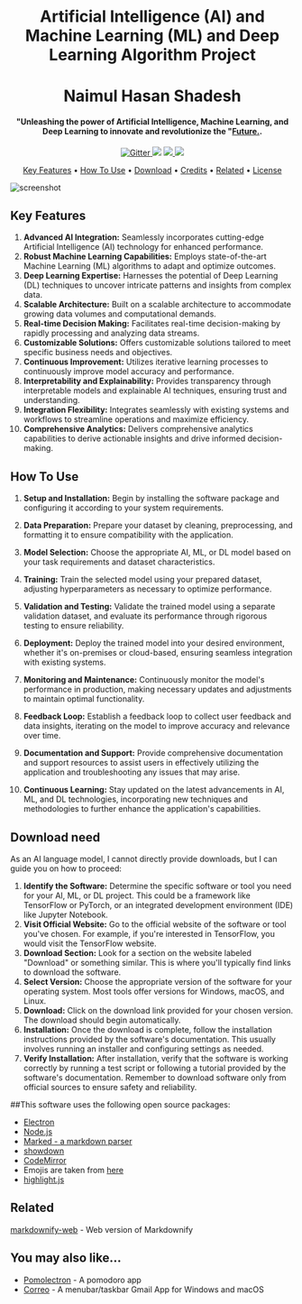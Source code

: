 
<h1 align="center">
Artificial Intelligence (AI) and Machine Learning (ML) and Deep Learning Algorithm Project  <br>
</h1>


<h1 align="center">
  Naimul Hasan Shadesh
  <br>
</h1>

<h4 align="center">"Unleashing the power of Artificial Intelligence, Machine Learning, and Deep Learning to innovate and revolutionize the "<a href="http://electron.atom.io" target="_blank">Future.</a>.</h4>

<p align="center">
  <a href="https://badge.fury.io/js/electron-markdownify">
    <img src="https://badge.fury.io/js/electron-markdownify.svg"
         alt="Gitter">
  </a>
  <a href="https://gitter.im/amitmerchant1990/electron-markdownify"><img src="https://badges.gitter.im/amitmerchant1990/electron-markdownify.svg"></a>
  <a href="https://saythanks.io/to/bullredeyes@gmail.com">
      <img src="https://img.shields.io/badge/SayThanks.io-%E2%98%BC-1EAEDB.svg">
  </a>
  <a href="https://www.paypal.me/AmitMerchant">
    <img src="https://img.shields.io/badge/$-donate-ff69b4.svg?maxAge=2592000&amp;style=flat">
  </a>
</p>

<p align="center">
  <a href="#key-features">Key Features</a> •
  <a href="#how-to-use">How To Use</a> •
  <a href="#download">Download</a> •
  <a href="#credits">Credits</a> •
  <a href="#related">Related</a> •
  <a href="#license">License</a>
</p>

![screenshot](https://raw.githubusercontent.com/amitmerchant1990/electron-markdownify/master/app/img/markdownify.gif)

## Key Features

1. **Advanced AI Integration:** Seamlessly incorporates cutting-edge Artificial Intelligence (AI) technology for enhanced performance.
2. **Robust Machine Learning Capabilities:** Employs state-of-the-art Machine Learning (ML) algorithms to adapt and optimize outcomes.
3. **Deep Learning Expertise:** Harnesses the potential of Deep Learning (DL) techniques to uncover intricate patterns and insights from complex data.
4. **Scalable Architecture:** Built on a scalable architecture to accommodate growing data volumes and computational demands.
5. **Real-time Decision Making:** Facilitates real-time decision-making by rapidly processing and analyzing data streams.
6. **Customizable Solutions:** Offers customizable solutions tailored to meet specific business needs and objectives.
7. **Continuous Improvement:** Utilizes iterative learning processes to continuously improve model accuracy and performance.
8. **Interpretability and Explainability:** Provides transparency through interpretable models and explainable AI techniques, ensuring trust and understanding.
9. **Integration Flexibility:** Integrates seamlessly with existing systems and workflows to streamline operations and maximize efficiency.
10. **Comprehensive Analytics:** Delivers comprehensive analytics capabilities to derive actionable insights and drive informed decision-making.

## How To Use

1. **Setup and Installation:** Begin by installing the software package and configuring it according to your system requirements.
2. **Data Preparation:** Prepare your dataset by cleaning, preprocessing, and formatting it to ensure compatibility with the application.

3. **Model Selection:** Choose the appropriate AI, ML, or DL model based on your task requirements and dataset characteristics.
4. **Training:** Train the selected model using your prepared dataset, adjusting hyperparameters as necessary to optimize performance.
5. **Validation and Testing:** Validate the trained model using a separate validation dataset, and evaluate its performance through rigorous testing to ensure reliability.
6. **Deployment:** Deploy the trained model into your desired environment, whether it's on-premises or cloud-based, ensuring seamless integration with existing systems.
7. **Monitoring and Maintenance:** Continuously monitor the model's performance in production, making necessary updates and adjustments to maintain optimal functionality.
8. **Feedback Loop:** Establish a feedback loop to collect user feedback and data insights, iterating on the model to improve accuracy and relevance over time.
9. **Documentation and Support:** Provide comprehensive documentation and support resources to assist users in effectively utilizing the application and troubleshooting any issues that may arise.
10. **Continuous Learning:** Stay updated on the latest advancements in AI, ML, and DL technologies, incorporating new techniques and methodologies to further enhance the application's capabilities.

## Download need

As an AI language model, I cannot directly provide downloads, but I can guide you on how to proceed:

1. **Identify the Software:** Determine the specific software or tool you need for your AI, ML, or DL project. This could be a framework like TensorFlow or PyTorch, or an integrated development environment (IDE) like Jupyter Notebook.
2. **Visit Official Website:** Go to the official website of the software or tool you've chosen. For example, if you're interested in TensorFlow, you would visit the TensorFlow website.
3. **Download Section:** Look for a section on the website labeled "Download" or something similar. This is where you'll typically find links to download the software.
4. **Select Version:** Choose the appropriate version of the software for your operating system. Most tools offer versions for Windows, macOS, and Linux.
5. **Download:** Click on the download link provided for your chosen version. The download should begin automatically.
6. **Installation:** Once the download is complete, follow the installation instructions provided by the software's documentation. This usually involves running an installer and configuring settings as needed.
7. **Verify Installation:** After installation, verify that the software is working correctly by running a test script or following a tutorial provided by the software's documentation.
Remember to download software only from official sources to ensure safety and reliability.

##This software uses the following open source packages:

- [Electron](http://electron.atom.io/)
- [Node.js](https://nodejs.org/)
- [Marked - a markdown parser](https://github.com/chjj/marked)
- [showdown](http://showdownjs.github.io/showdown/)
- [CodeMirror](http://codemirror.net/)
- Emojis are taken from [here](https://github.com/arvida/emoji-cheat-sheet.com)
- [highlight.js](https://highlightjs.org/)

## Related

[markdownify-web](https://github.com/amitmerchant1990/markdownify-web) - Web version of Markdownify


## You may also like...

- [Pomolectron](https://github.com/amitmerchant1990/pomolectron) - A pomodoro app
- [Correo](https://github.com/amitmerchant1990/correo) - A menubar/taskbar Gmail App for Windows and macOS


